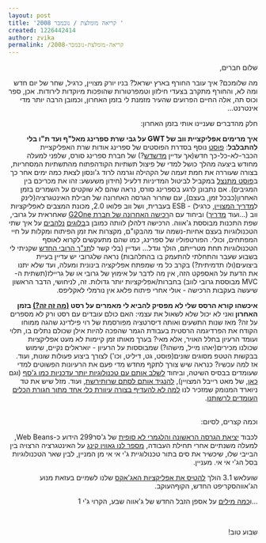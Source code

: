 ```yaml
---
layout: post
title: 'קריאה מומלצת / נובמבר 2008 '
created: 1226442414
author: zvika
permalink: /קריאה-מומלצת-נובמבר-2008
---
```

<p dir="rtl" class="rteright">שלום חברים,</p> <p dir="rtl" class="rteright">מה שלומכם? איך עובר החורף בארץ ישראל? בניו יורק מצויין, כרגיל, שחר של יום חדש ומה לא, והחורף מתקרב בצעדי חילזון וטמפרטורות שהופכות מיוקדות לירודות. אכן, ספר וכוס תה, אלה החיים הפרועים שהעיר מזמנת לי בזמן האחרון, וכמובן הרבה יותר מדי אינטרנט...</p> <p dir="rtl" class="rteright">חלק מהדברים שעניינו אותי בזמן האחרון:</p> <p dir="rtl" class="rteright"><strong>איך מרימים אפליקציית ווב של GWT על גבי שרת ספרינג מאל&quot;ף ועד ת&quot;ו בלי להתבלבל</strong>: <a href="http://blog.springsource.com/2008/11/07/deploying-gwt-applications-in-springsource-dm-server-part-1/">פוסט</a> נוסף בסדרת הפוסטים של ספרינג אודות שרת האפליקציית הכבר-לא-כל-כך חדש(אך עדיין <a href="http://www.google.com/trends?q=spring+dm%2C+jboss%2C+tomcat%2C+weblogic%2C+websphere&amp;ctab=0&amp;geo=all&amp;date=all&amp;sort=1">מדשדש</a>?) של חברת ספרינג סורס, שלפני למעלה מחודש ביצעה מהלך כושל למדי של פיצול תשתיות הקודהפתוח מהתשתיות המסחריות, בצורה שעוררה את חמת זעמה של הקהילה וגרמה לרוד ג'ונסון לצאת כמה ימים אחר כך ב<a href="http://blog.springsource.com/2008/10/07/a-question-of-balance-tuning-the-maintenance-policy/">פוסט מתנצל</a> במקביל לביטול המדיניות דלעיל (חידון משעשע: זהו את מכריכם בין המגיבים). אם נתבונן לרגע בספרינג סורס, נראה שהם לא שוקטים על השמרים בזמן האחרון(כבכל זמן, בעצם), עם שחרור הגרסה האחרונה של חבילת האינטגרציה(לינק ל<a href="http://static.springframework.org/spring-integration/reference/htmlsingle/spring-integration-reference.html">מדריך המצויין</a>, כרגיל) - ESB בעברית, ושל ווב פלואו 2.0, מכונת המצבים לאפליקציות ווב (...ועוד <a href="http://static.springframework.org/spring-webflow/docs/2.0.x/reference/html/index.html">מדריך</a>) וביחוד עם ה<a href="http://www.ebizq.net/news/10584.html">רכישה האחרונה של חברת G2One</a> שאחראית על גרובי, שפת התכנות מבוססת ג'אווה. הרכישה דלהלן לוותה כמובן ב<a href="http://www.nofluffjuststuff.com/blog/graeme_rocher/2008/11/groovy_and_grails_join_the_spring_family.html?utm_source=blogitem&amp;utm_medium=rss&amp;utm_campaign=blogrss">בלוגים</a> <a href="http://blog.springsource.com/2008/11/11/more-weapons-for-the-war-on-complexity-springsource-acquires-groovygrails-leader/">נלהבים</a> על איך שתי הטכנולוגיות בעצם אחיות-נשמה עוד מהבקו&quot;ם, מקצרות את זמן הפיתוח ומקלות על חיי המפתחים, וכולי. הפורטפוליו של ספרינג, כמו שהם מתעקשים לקרוא לאוסף הטכנולוגיות תחת מטרייתם, הולך וגדל... ועדיין (בלי קשר ל<a href="http://oreilly.com/catalog/9780596516178/">תנ&quot;ך הרובי החדש</a> שקניתי לי בשבוע שעבר והתחלתי להתעמק בו בהתלהבות) נראה שלגרובי יש עדיין בעיית ביצועים(ולו תדמיתית?) בקרב כל מי שמפתח אפליקציה בינונית ומעלה, ועד שלא יתנו את הדעת על האספקט הזה, אין מה לדבר על אימוץ של גרובי או של גריילז(תשתית ה-MVC מבוססת גרובי לווב) בחברות/אפליקציות יותר גדולות. זה, לניחושי, הדבר הראשון שיעשה בעקבות הרכישה - אולי אחרי פיתוח פלאג אין נורמלי לאקליפס.</p> <p dir="rtl" class="rteright"><strong>איכשהו קורא הרסס שלי לא מפסיק להביא לי מאמרים על רסט </strong><a href="http://en.wikipedia.org/wiki/REST"><strong>(מה זה זה?)</strong></a><strong> בזמן האחרון </strong>ואני לא יכול שלא לשאול את עצמי: האם כולם עובדים עם רסט ורק לא מספרים על זה? מאז שנות התשעים ואותה דיסרטציה מפורסמת של רוי פילדינג שהגה ממוחו הקודח את הפרדיגמה הרסטית בעבודת הגמר שהפכה להיות אילן שכולם נתלים בו, תלוי ועומד הרעיון בחלל האויר, אלא מאי? בערך מאותו זמן קיימות לא מעט אפליקציות שכולנו מכירים(יאהו מייל, מישהו?) שמבוססות על הרעיון - יואראלים נקיים, שימוש בבקשות הטטפ מסוגים שונים(פוסט, גט, דיליט, וכו') לצורך ביצוע פעולות שונות, ועוד. אז למה עכשיו? כנראה שיש צורך לתקף מחדש מדי פעם את הרעיונות הפשוטים למדי שעומדים בבסיס השיטה, וביחוד <a href="http://matthiaswessendorf.wordpress.com/2008/10/27/rest-and-jsf/ ">לשלב אותם עם טכנולוגיות יותר עדכניות כמו ג'סף</a> (וגם <a href="http://raibledesigns.com/rd/entry/restful_web_applications_with_subbu">כאן</a>, של מאט רייבל המצויין), <a href="http://www.ibm.com/developerworks/webservices/library/ws-restful/index.html?ca=dgr-jw22RESTfulBasics&amp;S_Tact=105AGX59&amp;S_CMP=GRsitejw22">להנגיד אותם לסתם שרותירשת</a>, ועוד. מזל שיש את טד ניוארד המנומק שמזכיר לנו <a href="http://blogs.tedneward.com/PermaLink,guid,44481f40-dbca-438c-9398-2ed93a3d62d8.aspx">למה לא להעדיף בצורה עיוורת כלי אחד מתוך חגורת הכלים העומדים לרשותנו</a>.</p> <p dir="rtl" class="rteright"><br /> וכמה קצרים, לסיום:</p> <p dir="rtl" class="rteright">לכבוד <a href="https://planet.tikalk.com/community/clientside/userlink/jsr299-aka-web-beans-finally-out-public-review">יציאת הגרסה הראשונה והלגמרי לא סופית</a> של ג'סר299 הידוע כ-Web Beans, למעלה משנתיים אחרי תחילת העבודה, <a href="http://in.relation.to/Bloggers/WebBeansAndTheEEPlatform">מספר לנו גאווין קינג</a> על האינטגרציה הרצויה בין הבייבי שלו, שיכשיר את סים בתור טכנולוגיית ג'י אי אי מן המניין, לבין שאר הטכנולוגיות בסל הג'י אי אי. מעניין.</p> <p dir="rtl" class="rteright">שועלאש 3.1 הולך <a href="http://lifehacker.com/5082997/why-tracemonkey-is-going-to-blow-your-web-browsing-mind">להטיס את אפליקציות האג'אקס</a> שלנו לשמיים בעזאת מנוע הג'אווהסקריפט החדש, הקוףהעוקב.</p> <p dir="rtl" class="rteright">...ו<a href="http://jeremymanson.blogspot.com/2008/11/g1-garbage-collector-in-latest-openjdk.html">כמה מילים</a> על אספן הזבל החדש של ג'אווה שבע, הקרוי ג'י 1</p> <p dir="rtl" class="rteright">&nbsp;</p> <p dir="rtl" class="rteright">שבוע טוב!</p> <p dir="rtl" class="rteright">&nbsp;</p>
